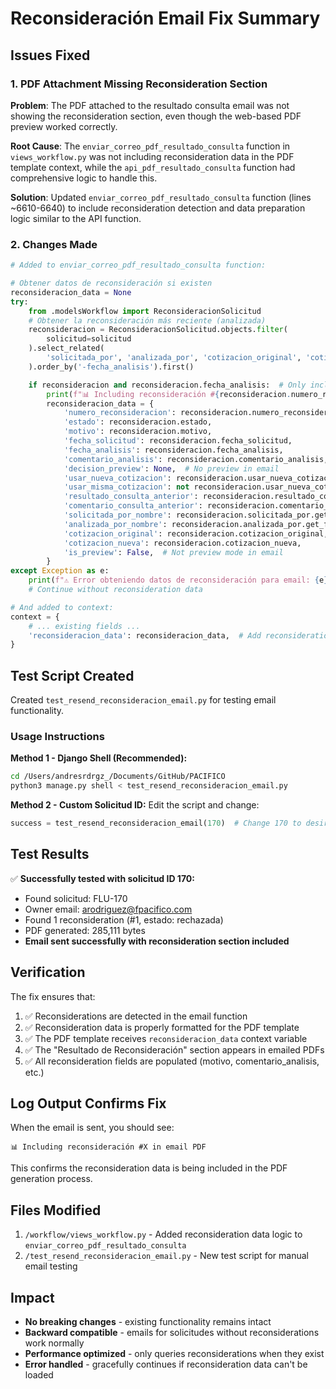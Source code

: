 # Reconsideración Email Fix Summary

## Issues Fixed

### 1. PDF Attachment Missing Reconsideration Section

**Problem**: The PDF attached to the resultado consulta email was not showing the reconsideration section, even though the web-based PDF preview worked correctly.

**Root Cause**: The `enviar_correo_pdf_resultado_consulta` function in `views_workflow.py` was not including reconsideration data in the PDF template context, while the `api_pdf_resultado_consulta` function had comprehensive logic to handle this.

**Solution**: Updated `enviar_correo_pdf_resultado_consulta` function (lines ~6610-6640) to include reconsideration detection and data preparation logic similar to the API function.

### 2. Changes Made

```python
# Added to enviar_correo_pdf_resultado_consulta function:

# Obtener datos de reconsideración si existen
reconsideracion_data = None
try:
    from .modelsWorkflow import ReconsideracionSolicitud
    # Obtener la reconsideración más reciente (analizada)
    reconsideracion = ReconsideracionSolicitud.objects.filter(
        solicitud=solicitud
    ).select_related(
        'solicitada_por', 'analizada_por', 'cotizacion_original', 'cotizacion_nueva'
    ).order_by('-fecha_analisis').first()

    if reconsideracion and reconsideracion.fecha_analisis:  # Only include analyzed reconsiderations
        print(f"📊 Including reconsideración #{reconsideracion.numero_reconsideracion} in email PDF")
        reconsideracion_data = {
            'numero_reconsideracion': reconsideracion.numero_reconsideracion,
            'estado': reconsideracion.estado,
            'motivo': reconsideracion.motivo,
            'fecha_solicitud': reconsideracion.fecha_solicitud,
            'fecha_analisis': reconsideracion.fecha_analisis,
            'comentario_analisis': reconsideracion.comentario_analisis,
            'decision_preview': None,  # No preview in email
            'usar_nueva_cotizacion': reconsideracion.usar_nueva_cotizacion,
            'usar_misma_cotizacion': not reconsideracion.usar_nueva_cotizacion,
            'resultado_consulta_anterior': reconsideracion.resultado_consulta_anterior,
            'comentario_consulta_anterior': reconsideracion.comentario_consulta_anterior,
            'solicitada_por_nombre': reconsideracion.solicitada_por.get_full_name() if reconsideracion.solicitada_por else 'Usuario desconocido',
            'analizada_por_nombre': reconsideracion.analizada_por.get_full_name() if reconsideracion.analizada_por else None,
            'cotizacion_original': reconsideracion.cotizacion_original,
            'cotizacion_nueva': reconsideracion.cotizacion_nueva,
            'is_preview': False,  # Not preview mode in email
        }
except Exception as e:
    print(f"⚠️ Error obteniendo datos de reconsideración para email: {e}")
    # Continue without reconsideration data

# And added to context:
context = {
    # ... existing fields ...
    'reconsideracion_data': reconsideracion_data,  # Add reconsideration data
}
```

## Test Script Created

Created `test_resend_reconsideracion_email.py` for testing email functionality.

### Usage Instructions

**Method 1 - Django Shell (Recommended):**

```bash
cd /Users/andresrdrgz_/Documents/GitHub/PACIFICO
python3 manage.py shell < test_resend_reconsideracion_email.py
```

**Method 2 - Custom Solicitud ID:**
Edit the script and change:

```python
success = test_resend_reconsideracion_email(170)  # Change 170 to desired ID
```

## Test Results

✅ **Successfully tested with solicitud ID 170:**

- Found solicitud: FLU-170
- Owner email: arodriguez@fpacifico.com
- Found 1 reconsideration (#1, estado: rechazada)
- PDF generated: 285,111 bytes
- **Email sent successfully with reconsideration section included**

## Verification

The fix ensures that:

1. ✅ Reconsiderations are detected in the email function
2. ✅ Reconsideration data is properly formatted for the PDF template
3. ✅ The PDF template receives `reconsideracion_data` context variable
4. ✅ The "Resultado de Reconsideración" section appears in emailed PDFs
5. ✅ All reconsideration fields are populated (motivo, comentario_analisis, etc.)

## Log Output Confirms Fix

When the email is sent, you should see:

```
📊 Including reconsideración #X in email PDF
```

This confirms the reconsideration data is being included in the PDF generation process.

## Files Modified

1. `/workflow/views_workflow.py` - Added reconsideration data logic to `enviar_correo_pdf_resultado_consulta`
2. `/test_resend_reconsideracion_email.py` - New test script for manual email testing

## Impact

- **No breaking changes** - existing functionality remains intact
- **Backward compatible** - emails for solicitudes without reconsiderations work normally
- **Performance optimized** - only queries reconsiderations when they exist
- **Error handled** - gracefully continues if reconsideration data can't be loaded
